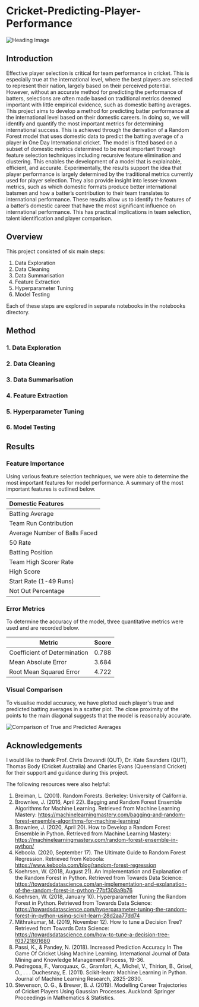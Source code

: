 # Cricket-Predicting-Player-Performance
![Heading Image](https://github.com/AlexKenna/Cricket-Predicting-Player-Performance/blob/main/img/ODI_Batting.jpg?raw=true)

## Introduction
Effective player selection is critical for team performance in cricket. This is especially true at the international level, where the best players are selected to represent their nation, largely based on their perceived potential. However, without an accurate method for predicting the performance of batters, selections are often made based on traditional metrics deemed important with little empirical evidence, such as domestic batting averages. This project aims to develop a method for predicting batter performance at the international level based on their domestic careers. In doing so, we will identify and quantify the most important metrics for determining international success. This is achieved through the derivation of a Random Forest model that uses domestic data to predict the batting average of a player in One Day International cricket. The model is fitted based on a subset of domestic metrics determined to be most important through feature selection techniques including recursive feature elimination and clustering. This enables the development of a model that is explainable, efficient, and accurate. Experimentally, the results support the idea that player performance is largely determined by the traditional metrics currently used for player selection. They also provide insight into lesser-known metrics, such as which domestic formats produce better international batsmen and how a batter’s contribution to their team translates to international performance. These results allow us to identify the features of a batter’s domestic career that have the most significant influence on international performance. This has practical implications in team selection, talent identification and player comparison.


## Overview
This project consisted of six main steps:

1. Data Exploration
2. Data Cleaning
3. Data Summarisation
4. Feature Extraction
5. Hyperparameter Tuning
6. Model Testing

Each of these steps are explored in separate notebooks in the notebooks directory.


## Method

### 1. Data Exploration

### 2. Data Cleaning

### 3. Data Summarisation

### 4. Feature Extraction

### 5. Hyperparameter Tuning

### 6. Model Testing


## Results

### Feature Importance
Using various feature selection techniques, we were able to determine the most important features for model performance. A summary of the most important features is outlined below.

| Domestic Features | 
| :--- | 
| Batting Average |
| Team Run Contribution | 
| Average Number of Balls Faced | 
| 50 Rate | 
| Batting Position | 
| Team High Scorer Rate | 
| High Score | 
| Start Rate (1-49 Runs) | 
| Not Out Percentage | 


### Error Metrics
To determine the accuracy of the model, three quantitative metrics were used and are recorded below.

| Metric | Score |
| --- | ----------- |
| Coefficient of Determination | 0.788 |
| Mean Absolute Error | 3.684 |
| Root Mean Squared Error | 4.722 |


### Visual Comparison
To visualise model accuracy, we have plotted each player's true and predicted batting averages in a scatter plot. The close proximity of the points to the main diagonal suggests that the model is reasonably accurate.

![Comparison of True and Predicted Averages](https://github.com/AlexKenna/Cricket-Predicting-Player-Performance/blob/main/img/Comparison_of_True_and_Predicted_Average.jpg?raw=true)


## Acknowledgements
I would like to thank Prof. Chris Drovandi (QUT), Dr. Kate Saunders (QUT), Thomas Body (Cricket Australia) and Charles Evans (Queensland Cricket) for their support and guidance during this project.

The following resources were also helpful:

1. Breiman, L. (2001). Random Forests. Berkeley: University of California.
2. Brownlee, J. (2016, April 22). Bagging and Random Forest Ensemble Algorithms for Machine Learning. Retrieved from Machine Learning Mastery: https://machinelearningmastery.com/bagging-and-random-forest-ensemble-algorithms-for-machine-learning/
3. Brownlee, J. (2020, April 20). How to Develop a Random Forest Ensemble in Python. Retrieved from Machine Learning Mastery: https://machinelearningmastery.com/random-forest-ensemble-in-python/
4. Keboola. (2020, September 17). The Ultimate Guide to Random Forest Regression. Retrieved from Keboola: https://www.keboola.com/blog/random-forest-regression
5. Koehrsen, W. (2018, August 21). An Implementation and Explanation of the Random Forest in Python. Retrieved from Towards Data Science: https://towardsdatascience.com/an-implementation-and-explanation-of-the-random-forest-in-python-77bf308a9b76
6. Koehrsen, W. (2018, January 10). Hyperparameter Tuning the Random Forest in Python. Retrieved from Towards Data Science: https://towardsdatascience.com/hyperparameter-tuning-the-random-forest-in-python-using-scikit-learn-28d2aa77dd74
7. Mithrakumar, M. (2019, November 12). How to tune a Decision Tree? Retrieved from Towards Data Science: https://towardsdatascience.com/how-to-tune-a-decision-tree-f03721801680
8. Passi, K., & Pandey, N. (2018). Increased Prediction Accuracy In The Game Of Cricket Using Machine Learning. International Journal of Data Mining and Knowledge Management Process, 19-36.
9. Pedregosa, F., Varoquaux, G., Gramfort, A., Michel, V., Thirion, B., Grisel, O., . . . Duchesnay, E. (2011). Scikit-learn: Machine Learning in Python. Journal of Machine Learning Research, 2825-2830.
10. Stevenson, O. G., & Brewer, B. J. (2019). Modelling Career Trajectories of Cricket Players Using Gaussian Processes. Auckland: Springer Proceedings in Mathematics & Statistics.
